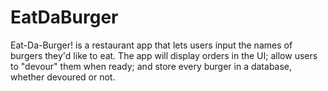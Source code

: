 # EatDaBurger
Eat-Da-Burger! is a restaurant app that lets users input the names of burgers they'd like to eat.  The app will display orders in the UI; allow users to "devour" them when ready; and store every burger in a database, whether devoured or not.

